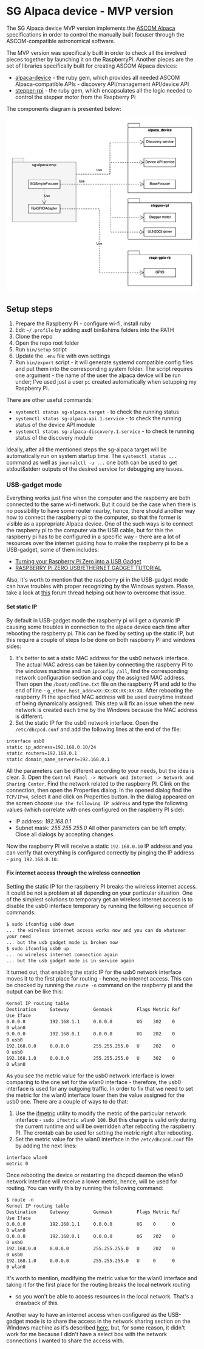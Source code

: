 # SG Alpaca device - MVP version

The SG Alpaca device MVP version implements the [ASCOM
Alpaca](https://www.ascom-standards.org/Developer/Alpaca.htm) specifications in
order to control the manually built focuser through the ASCOM-compatible
astronomical software.

The MVP version was specifically built in order to check all the involved
pieces together by launching it on the RaspberryPi. Another pieces are the set
of libraries specifically built for creating ASCOM Alpaca devices:

- [alpaca-device](https://github.com/sergio1990/alpaca-device) - the ruby gem,
  which provides all needed ASCOM Alpaca-compatible APIs - discovery
API/management API/device API
- [stepper-rpi](https://github.com/sergio1990/stepper_rpi) - the ruby gem,
  which encapsulates all the logic needed to control the stepper motor from the
Raspberry Pi

The components diagram is presented below:

![components](imgs/components.png)

## Setup steps

1. Prepare the Raspberry Pi - configure wi-fi, install ruby
2. Edit `~/.profile` by adding asdf bin&shims folders into the PATH
3. Clone the repo
4. Open the repo root folder
5. Run `bin/setup` script
6. Update the `.env` file with own settings
7. Run `bin/export` script - it will generate systemd compatible config files
and put them into the corresponding system folder. The script  requires one
argument - the name of the user the alpaca device will be run under; I've used
just a user `pi` created automatically when setupping my Raspberry Pi.

There are other useful commands:

- `systemctl status sg-alpaca.target` - to check the running status
- `systemctl status sg-alpaca-api.1.service` - to check the running status of
  the device API module
- `systemctl status sg-alpaca-discovery.1.service` - to check te running status
  of the discovery module

Ideally, after all the mentioned steps the sg-alpaca target will be
automatically run on system startup time. The `systemctl status ...` command as
well as `journalctl -u ...` one both can be used to get stdout&stderr outputs
of the desired service for debugging any issues.

### USB-gadget mode

Everything works just fine when the computer and the raspberry are both
connected to the same wi-fi network. But it could be the case when there is no
possibility to have some router nearby, hence, there should another way how to
connect the raspberry pi to the computer, so that the former is visible as a
appropriate Alpaca device. One of the such ways is to connect the raspberry pi
to the computer via the USB cable, but for this the raspberry pi has to be
configured in a specific way - there are a lot of resources over the internet
guiding how to make the raspberry pi to be a USB-gadget, some of them includes:

- [Turning your Raspberry Pi Zero into a USB
  Gadget](https://learn.adafruit.com/turning-your-raspberry-pi-zero-into-a-usb-gadget)
- [RASPBERRY PI ZERO USB/ETHERNET GADGET
  TUTORIAL](https://www.circuitbasics.com/raspberry-pi-zero-ethernet-gadget/)

Also, it's worth to mention that the raspberry pi in the USB-gadget mode can
have troubles with proper recognizing by the Windows system. Please, take a
look at [this](https://forums.raspberrypi.com/viewtopic.php?t=245184) forum
thread helping out how to overcome that issue.

#### Set static IP

By default in USB-gadget mode the raspberry pi will get a dynamic IP causing
some troubles in connection to the alpaca device each time after rebooting the
raspberry pi. This can be fixed by setting up the static IP, but this require a
couple of steps to be done on both raspberry PI and windows sides:

1. It's better to set a static MAC address for the usb0 network interface. The
   actual MAC adress can be taken by connecting the raspberry PI to the windows
machine and run `ipconfig /all`, find the corresponding network configuration
section and copy the assigned MAC address. Then open the `/boot/cmdline.txt`
file on the raspberry PI and add to the end of line -
`g_ether.host_addr=XX:XX:XX:XX:XX:XX`. After rebooting the raspberry PI the
specified MAC address will be used everytime instead of being dynamically
assigned. This step will fix an issue when the new network is created each time
by the Windows because the MAC address is different.
2. Set the static IP for the usb0 network interface. Open the
   `/etc/dhcpcd.conf` and add the following lines at the end of the file:
```
interface usb0
static ip_address=192.168.0.10/24
static routers=192.168.0.1
static domain_name_servers=192.168.0.1
```
All the parameters can be different according to your needs, but the idea is clear.
3. Open the `Control Panel -> Network and Internet -> Network and Sharing
   Center`. Find the network related to the raspberry PI. Clink on the
connection, then open the Properties dialog. In the opened dialog find the
`TCP/IPv4`, select it and click on Properties button. In the dialog appeared on
the screen choose `Use the following IP address` and type the following values
(which correlate with ones configured on the raspberry PI side):
- IP address: _192.168.0.1_
- Subnet mask: _255.255.255.0_
All other parameters can be left empty. Close all dialogs by accepting changes.

Now the raspberry PI will receive a static `192.168.0.10` IP address and you
can verify that everything is configured correctly by pinging the IP address -
`ping 192.168.0.10`.

#### Fix internet access through the wireless connection

Setting the static IP for the raspberry PI breaks the wireless internet access.
It could be not a problem at all depending on your particular situation. One of
the simplest solutions to temporary get an wireless internet access is to
disable the usb0 interface temporary by running the following sequence of
commands:

```
$ sudo ifconfig usb0 down
... the wireless internet access works now and you can do whatever your need
... but the usb gadget mode is broken now
$ sudo ifconfig usb0 up
... no wireless internet connection again
... but the usb gadget mode is in service again
```

It turned out, that enabling the static IP for the usb0 network interface moves
it to the first place for routing - hence, no internet access. This can be
checked by running the `route -n` command on the raspberry pi and the output
can be like this:

```
Kernel IP routing table
Destination     Gateway         Genmask         Flags Metric Ref    Use Iface
0.0.0.0         192.168.1.1     0.0.0.0         UG    302    0        0 wlan0
0.0.0.0         192.168.0.1     0.0.0.0         UG    202    0        0 usb0
192.168.0.0     0.0.0.0         255.255.255.0   U     202    0        0 usb0
192.168.1.0     0.0.0.0         255.255.255.0   U     302    0        0 wlan0
```

As you see the metric value for the usb0 network interface is lower comparing
to the one set for the wlan0 interface - therefore, the usb0 interface is used
for any outgoing traffic. In order to fix that we need to set the metric for
the wlan0 interface lower then the value assigned for the usb0 one. There are a
couple of ways to do that:

1. Use the
   [ifmetric](https://manpages.ubuntu.com/manpages/trusty/man8/ifmetric.8.html)
utility to modify the metric of the particular network interface - `sudo
ifmetric wlan0 100`. But this change is valid only during the current runtime
and will be overridden after rebooting the raspberry PI. The crontab can be
used for setting the metric right after rebooting.
2. Set the metric value for the wlan0 interface in the `/etc/dhcpcd.conf` file by adding the next lines:
```
interface wlan0
metric 0
```
Once rebooting the device or restarting the dhcpcd daemon the wlan0 network
interface will receive a lower metric, hence, will be used for routing. You can
verify this by running the following command:
```
$ route -n
Kernel IP routing table
Destination     Gateway         Genmask         Flags Metric Ref    Use Iface
0.0.0.0         192.168.1.1     0.0.0.0         UG    0      0        0 wlan0
0.0.0.0         192.168.0.1     0.0.0.0         UG    202    0        0 usb0
192.168.0.0     0.0.0.0         255.255.255.0   U     202    0        0 usb0
192.168.1.0     0.0.0.0         255.255.255.0   U     0      0        0 wlan0
```

It's worth to mention, modifying the metric value for the wlan0 interface and
taking it for the first place for the routing breaks the local network routing
- so you won't be able to access resources in the local network. That's a
drawback of this.

Another way to have an internet access when configured as the USB-gadget mode
is to share the access in the network sharing section on the Windows machine as
it's described
[here](https://learn.adafruit.com/turning-your-raspberry-pi-zero-into-a-usb-gadget/ethernet-tweaks),
but, for some reason, it didn't work for me because I didn't have a select box
with the network connections I wanted to share the access with.
